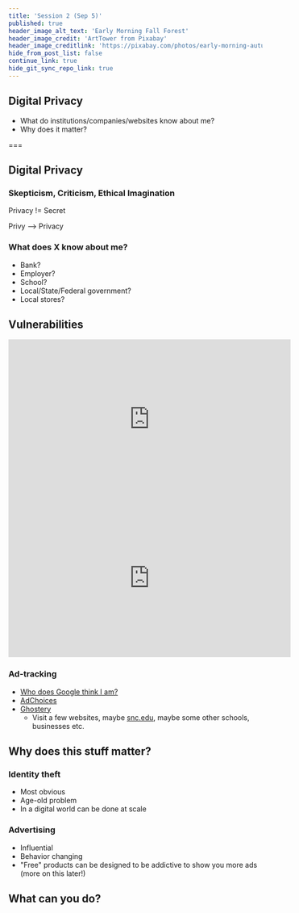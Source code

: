 ```yaml
---
title: 'Session 2 (Sep 5)'
published: true
header_image_alt_text: 'Early Morning Fall Forest'
header_image_credit: 'ArtTower from Pixabay'
header_image_creditlink: 'https://pixabay.com/photos/early-morning-autumn-fall-forest-299735/'
hide_from_post_list: false
continue_link: true
hide_git_sync_repo_link: true
---
```

## Digital Privacy
* What do institutions/companies/websites know about me?
* Why does it matter?

===

## Digital Privacy

### Skepticism, Criticism, Ethical Imagination

Privacy != Secret

Privy --> Privacy

### What does X know about me?
<!-- ![map of data a bank might know about you](https://github.com/TaylorJadin/dpl2019-data-code-ethics/raw/master/images/photo-2.jpeg) -->
* Bank?
* Employer?
* School?
* Local/State/Federal government?
* Local stores?

## Vulnerabilities
<iframe width="560" height="315" src="https://www.youtube.com/embed/lc7scxvKQOo?start=3" frameborder="0" allow="accelerometer; autoplay; encrypted-media; gyroscope; picture-in-picture" allowfullscreen></iframe>

<iframe width="560" height="315" src="https://www.youtube.com/embed/Erp8IAUouus" frameborder="0" allow="accelerometer; autoplay; encrypted-media; gyroscope; picture-in-picture" allowfullscreen></iframe>

### Ad-tracking
* [Who does Google think I am?](https://adssettings.google.com/authenticated)
* [AdChoices](http://www.aboutads.info/choices/)
* [Ghostery](https://www.ghostery.com)
  * Visit a few websites, maybe [snc.edu](https://snc.edu), maybe some other schools, businesses etc.

## Why does this stuff matter?

### Identity theft

* Most obvious
* Age-old problem
* In a digital world can be done at scale

### Advertising
* Influential
* Behavior changing
* "Free" products can be designed to be addictive to show you more ads (more on this later!)

## What can you do?
